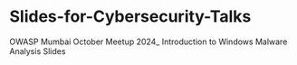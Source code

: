 # Slides-for-Cybersecurity-Talks
OWASP Mumbai October Meetup 2024_ Introduction to Windows Malware Analysis Slides
